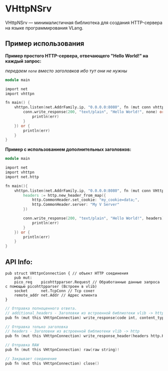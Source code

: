 # VHttpNSrv

VHttpNSrv — минималистичная библиотека для создания HTTP-сервера на языке программирования VLang.

## Пример использования
<b>Пример простого HTTP-сервера, отвечающего "Hello World!" на каждый запрос:</b>

_передаем `none` вместо заголовков ибо тут они не нужны_

```v
module main

import net
import vhttpn

fn main() {
    vhttpn.listen(net.AddrFamily.ip, "0.0.0.0:8080", fn (mut conn vhttpn.VHttpnConnection) {
        conn.write_response(200, "text/plain", "Hello World!", none) or {
            println(err)
        }
    }) or {
        println(err)
    }
}
```

<b>Пример с использованием дополнительных заголовков:</b>

```v
module main

import net
import vhttpn
import net.http

fn main(){
	vhttpn.listen(net.AddrFamily.ip, "0.0.0.0:8080", fn (mut conn VHttpnConnection){
		headers := http.new_header_from_map({
			http.CommonHeader.set_cookie: "my_cookie=data;",
			http.CommonHeader.server: "My V Server"
		})

		conn.write_response(200, "text/plain", "Hello World!", headers) or {
			println(err)
		}
	}) or {
		println(err)
	}
}
```

## API Info:

```vlang
pub struct VHttpnConnection { // объект HTTP соединения
	pub mut:
	pico_req    picohttpparser.Request // Обработанные данные запроса с помощью picohttpparser (Встроен в vlib)
	socket      net.TcpConn // Tcp сокет
	remote_addr net.Addr // Адрес клиента
}
```

```v
// Отправка полноценного ответа.
// additional_headers - Заголовки из встроенной библиотеки vlib -> http
pub fn (mut this VHttpnConnection) write_response(code int, content_type string, body string, additional_headers? http.Header)!
```

```v
// Отправка только заголовка
// headers - Заголовки из встроенной библиотеки vlib -> http
pub fn (mut this VHttpnConnection) write_response_header(headers http.Header, code int)!
```

```v
// Отправка RAW
pub fn (mut this VHttpnConnection) raw(raw string)!
```

```v
// Закрывает соединение
pub fn (mut this VHttpnConnection) close()
```
